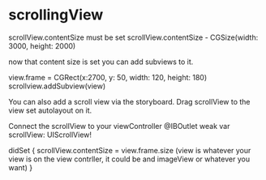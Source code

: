 # scrollingView

scrollView.contentSize must be set
scrollView.contentSize - CGSize(width: 3000, height: 2000)

now that content size is set you can add subviews to it.

view.frame = CGRect(x:2700, y: 50, width: 120, height: 180)
scrollview.addSubview(view)

You can also add a scroll view via the storyboard. Drag scrollView to the view set autolayout on it.

Connect the scrollView to your viewController 
@IBOutlet weak var scrollView: UIScrollView!

didSet {
 scrollView.contentSize = view.frame.size (view is whatever your view is on the view contrller, it could be and imageView or whatever you want)
}


